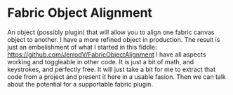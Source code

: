 # Fabric Object Alignment
An object (possibly plugin) that will allow you to align one fabric canvas object to another.
I have a more refined object in production. The result is just an embelishment of what I started in this fiddle: https://github.com/JerrodV/FabricObjectAlignment
I have all aspects working and toggleable in other code. It is just a bit of math, and keystrokes, and perfectly free.
It will just take a bit for me to extract that code from a project and present it here in a usable fasion. 
Then we can talk about the potential for a supportable fabric plugin.
